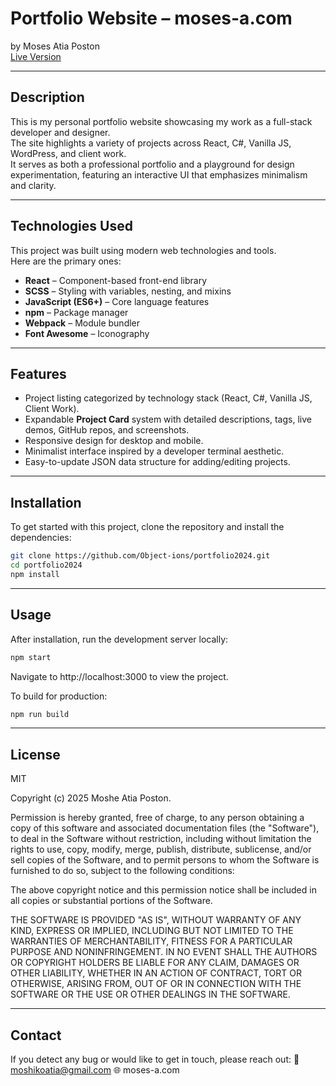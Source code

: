 # Portfolio Website – moses-a.com
by Moses Atia Poston  
[Live Version](https://moses-a.com)

---

## Description
This is my personal portfolio website showcasing my work as a full-stack developer and designer.  
The site highlights a variety of projects across React, C#, Vanilla JS, WordPress, and client work.  
It serves as both a professional portfolio and a playground for design experimentation, featuring an interactive UI that emphasizes minimalism and clarity.

---

## Technologies Used
This project was built using modern web technologies and tools.  
Here are the primary ones:

- **React** – Component-based front-end library  
- **SCSS** – Styling with variables, nesting, and mixins  
- **JavaScript (ES6+)** – Core language features  
- **npm** – Package manager  
- **Webpack** – Module bundler  
- **Font Awesome** – Iconography  

---

## Features
- Project listing categorized by technology stack (React, C#, Vanilla JS, Client Work).  
- Expandable **Project Card** system with detailed descriptions, tags, live demos, GitHub repos, and screenshots.  
- Responsive design for desktop and mobile.  
- Minimalist interface inspired by a developer terminal aesthetic.  
- Easy-to-update JSON data structure for adding/editing projects.  

---

## Installation
To get started with this project, clone the repository and install the dependencies:

```bash
git clone https://github.com/Object-ions/portfolio2024.git
cd portfolio2024
npm install
```

---

## Usage

After installation, run the development server locally:

```bash
npm start
```


Navigate to http://localhost:3000
 to view the project.

To build for production:

```bash
npm run build
```

---

## License

MIT

Copyright (c) 2025 Moshe Atia Poston.

Permission is hereby granted, free of charge, to any person obtaining a copy of this software and associated documentation files (the "Software"), to deal in the Software without restriction, including without limitation the rights to use, copy, modify, merge, publish, distribute, sublicense, and/or sell copies of the Software, and to permit persons to whom the Software is furnished to do so, subject to the following conditions:

The above copyright notice and this permission notice shall be included in all copies or substantial portions of the Software.

THE SOFTWARE IS PROVIDED "AS IS", WITHOUT WARRANTY OF ANY KIND, EXPRESS OR IMPLIED, INCLUDING BUT NOT LIMITED TO THE WARRANTIES OF MERCHANTABILITY, FITNESS FOR A PARTICULAR PURPOSE AND NONINFRINGEMENT.
IN NO EVENT SHALL THE AUTHORS OR COPYRIGHT HOLDERS BE LIABLE FOR ANY CLAIM, DAMAGES OR OTHER LIABILITY, WHETHER IN AN ACTION OF CONTRACT, TORT OR OTHERWISE, ARISING FROM, OUT OF OR IN CONNECTION WITH THE SOFTWARE OR THE USE OR OTHER DEALINGS IN THE SOFTWARE.

---

## Contact

If you detect any bug or would like to get in touch, please reach out:
📧 moshikoatia@gmail.com
🌐 moses-a.com